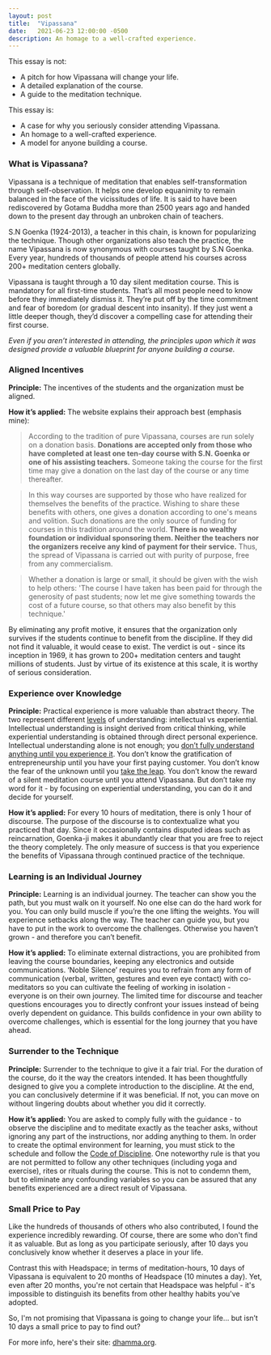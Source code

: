 ```yaml
---
layout: post
title:  "Vipassana"
date:   2021-06-23 12:00:00 -0500
description: An homage to a well-crafted experience.
---
```

This essay is not:
*   A pitch for how Vipassana will change your life.
*   A detailed explanation of the course.
*   A guide to the meditation technique.

This essay is:
*   A case for why you seriously consider attending Vipassana.
*   An homage to a well-crafted experience.
*   A model for anyone building a course.


### What is Vipassana?

Vipassana is a technique of meditation that enables self-transformation through self-observation. It helps one develop equanimity to remain balanced in the face of the vicissitudes of life. It is said to have been rediscovered by Gotama Buddha more than 2500 years ago and handed down to the present day through an unbroken chain of teachers.

S.N Goenka (1924-2013), a teacher in this chain, is known for popularizing the technique. Though other organizations also teach the practice, the name Vipassana is now synonymous with courses taught by S.N Goenka. Every year, hundreds of thousands of people attend his courses across 200+ meditation centers globally.

Vipassana is taught through a 10 day silent meditation course. This is mandatory for all first-time students. That’s all most people need to know before they immediately dismiss it. They’re put off by the time commitment and fear of boredom (or gradual descent into insanity). If they just went a little deeper though, they’d discover a compelling case for attending their first course.

_Even if you aren’t interested in attending, the principles upon which it was designed provide a valuable blueprint for anyone building a course._


### Aligned Incentives

**Principle:** The incentives of the students and the organization must be aligned. 

**How it’s applied:** The website explains their approach best (emphasis mine):

> According to the tradition of pure Vipassana, courses are run solely on a donation basis. **Donations are accepted only from those who have completed at least one ten-day course with S.N. Goenka or one of his assisting teachers.** Someone taking the course for the first time may give a donation on the last day of the course or any time thereafter.

> In this way courses are supported by those who have realized for themselves the benefits of the practice. Wishing to share these benefits with others, one gives a donation according to one's means and volition. Such donations are the only source of funding for courses in this tradition around the world. **There is no wealthy foundation or individual sponsoring them. Neither the teachers nor the organizers receive any kind of payment for their service.** Thus, the spread of Vipassana is carried out with purity of purpose, free from any commercialism.

> Whether a donation is large or small, it should be given with the wish to help others: 'The course I have taken has been paid for through the generosity of past students; now let me give something towards the cost of a future course, so that others may also benefit by this technique.'

By eliminating any profit motive, it ensures that the organization only survives if the students continue to benefit from the discipline. If they did not find it valuable, it would cease to exist. The verdict is out - since its inception in 1969, it has grown to 200+ meditation centers and taught millions of students. Just by virtue of its existence at this scale, it is worthy of serious consideration.


### Experience over Knowledge

**Principle:** Practical experience is more valuable than abstract theory. The two represent different [levels]({{site.url}}/thought-space-vs-reality) of understanding: intellectual vs experiential. Intellectual understanding is insight derived from critical thinking, while experiential understanding is obtained through direct personal experience. Intellectual understanding alone is not enough; you [don’t fully understand anything until you experience it](https://www.youtube.com/watch?v=oRG2jlQWCsY). You don’t know the gratification of entrepreneurship until you have your first paying customer. You don’t know the fear of the unknown until you [take the leap]({{site.url}}/taking-the-leap). You don’t know the reward of a silent meditation course until you attend Vipassana. But don’t take my word for it - by focusing on experiential understanding, you can do it and decide for yourself.

**How it’s applied:** For every 10 hours of meditation, there is only 1 hour of discourse. The purpose of the discourse is to contextualize what you practiced that day. Since it occasionally contains disputed ideas such as reincarnation, Goenka-ji makes it abundantly clear that you are free to reject the theory completely. The only measure of success is that you experience the benefits of Vipassana through continued practice of the technique.


### Learning is an Individual Journey

**Principle:** Learning is an individual journey. The teacher can show you the path, but you must walk on it yourself. No one else can do the hard work for you. You can only build muscle if you’re the one lifting the weights. You will experience setbacks along the way. The teacher can guide you, but you have to put in the work to overcome the challenges. Otherwise you haven’t grown - and therefore you can’t benefit. 

**How it’s applied:** To eliminate external distractions, you are prohibited from leaving the course boundaries, keeping any electronics and outside communications. ‘Noble Silence’ requires you to refrain from any form of communication (verbal, written, gestures and even eye contact) with co-meditators so you can cultivate the feeling of working in isolation - everyone is on their own journey. The limited time for discourse and teacher questions encourages you to directly confront your issues instead of being overly dependent on guidance. This builds confidence in your own ability to overcome challenges, which is essential for the long journey that you have ahead.


### Surrender to the Technique

**Principle:** Surrender to the technique to give it a fair trial. For the duration of the course, do it the way the creators intended. It has been thoughtfully designed to give you a complete introduction to the discipline. At the end, you can conclusively determine if it was beneficial. If not, you can move on without lingering doubts about whether you did it correctly.

**How it’s applied:** You are asked to comply fully with the guidance - to observe the discipline and to meditate exactly as the teacher asks, without ignoring any part of the instructions, nor adding anything to them. In order to create the optimal environment for learning, you must stick to the schedule and follow the [Code of Discipline](https://www.dhamma.org/en-US/about/code). One noteworthy rule is that you are not permitted to follow any other techniques (including yoga and exercise), rites or rituals during the course. This is not to condemn them, but to eliminate any confounding variables so you can be assured that any benefits experienced are a direct result of Vipassana.


### Small Price to Pay

Like the hundreds of thousands of others who also contributed, I found the experience incredibly rewarding. Of course, there are some who don't find it as valuable. But as long as you participate seriously, after 10 days you conclusively know whether it deserves a place in your life. 

Contrast this with Headspace; in terms of meditation-hours, 10 days of Vipassana is equivalent to 20 months of Headspace (10 minutes a day). Yet, even after 20 months, you're not certain that Headspace was helpful - it's impossible to distinguish its benefits from other healthy habits you've adopted.

So, I'm not promising that Vipassana is going to change your life... but isn’t 10 days a small price to pay to find out?

For more info, here's their site: [dhamma.org](https://www.dhamma.org/).
